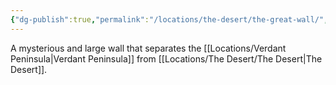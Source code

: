 ```yaml
---
{"dg-publish":true,"permalink":"/locations/the-desert/the-great-wall/","noteIcon":"","created":"2024-10-07T22:18:20.269+01:00","updated":"2024-12-13T17:45:57.535+00:00"}
---
```


A mysterious and large wall that separates the [[Locations/Verdant Peninsula\|Verdant Peninsula]] from [[Locations/The Desert/The Desert\|The Desert]].